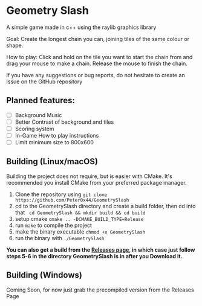 # Geometry Slash

A simple game made in c++ using the raylib graphics library

Goal: Create the longest chain you can, joining tiles of the same colour or shape. 

How to play: Click and hold on the tile you want to start the chain from and drag your mouse to make a chain. Release the mouse to finish the chain.

If you have any suggestions or bug reports, do not hesitate to create an Issue on the GitHub repository

## Planned features:

- [ ] Background Music
- [ ] Better Contrast of background and tiles
- [ ] Scoring system
- [ ] In-Game How to play instructions
- [ ] Limit minimum size to 800x600

## Building (Linux/macOS)

Building the project does not require, but is easier with CMake. It's recommended you install CMake from your preferred package manager.

1. Clone the repository using `git clone https://github.com/Peter0x44/GeometrySlash`
1. cd to the GeometrySlash directory and create a build folder, then cd into that
` cd GeometrySlash && mkdir build && cd build`
1. setup cmake `cmake .. -DCMAKE_BUILD_TYPE=Release`
1. run `make` to compile the project
1. make the binary executable `chmod +x GeometrySlash`
1. run the binary with `./GeometrySlash`

**You can also get a build from the [Releases page](https://github.com/Peter0x44/GeometrySlash/Releases), in which case just follow steps 5-6 in the directory GeometrySlash is in after you Download it.**

## Building (Windows)
 Coming Soon, for now just grab the precompiled version from the Releases Page
